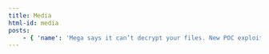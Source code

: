 ```yaml
---
title: Media
html-id: media
posts:
    - { 'name': 'Mega says it can’t decrypt your files. New POC exploit shows otherwise', 'link': 'https://arstechnica.com/information-technology/2022/06/mega-says-it-cant-decrypt-your-files-new-poc-exploit-shows-otherwise/' }
---
```


